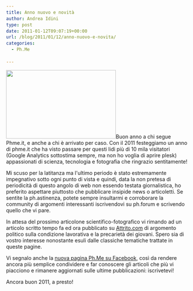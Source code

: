 ```yaml
---
title: Anno nuovo e novità
author: Andrea Idini
type: post
date: 2011-01-12T09:07:19+00:00
url: /blog/2011/01/12/anno-nuovo-e-novita/
categories:
  - Ph.Me

---
```

<a href="/wp-content/uploads/2011/01/Card.jpg" rel="lightbox[1027]"><img class="size-medium wp-image-1032 alignright" title="Card" src="/wp-content/uploads/2011/01/Card-300x187.jpg" alt="" width="300" height="187" srcset="http://www.phme.it/wp-content/uploads/2011/01/Card-300x187.jpg 300w, http://www.phme.it/wp-content/uploads/2011/01/Card.jpg 500w" sizes="(max-width: 300px) 100vw, 300px" /></a>Buon anno a chi segue Phme.it, e anche a chi è arrivato per caso. Con il 2011 festeggiamo un anno di phme.it che ha visto passare per questi lidi più di 10 mila visitatori (Google Analytics sottostima sempre, ma non ho voglia di aprire plesk) appassionati di scienza, tecnologia e fotografia che ringrazio sentitamente!

Mi scuso per la latitanza ma l'ultimo periodo è stato estremamente impegnativo sotto ogni punto di vista e quindi, data la non pretesa di periodicità di questo angolo di web non essendo testata giornalistica, ho preferito aspettare piuttosto che pubblicare insipide news o articoletti. Se sentite la ph.astinenza, potete sempre insultarmi e corroborare la community di argomenti interessanti iscrivendovi su ph.forum e scrivendo quello che vi pare.

In attesa del prossimo articolone scientifico-fotografico vi rimando ad un articolo scritto tempo fa ed ora pubblicato su [Attrito.com][1] di argomento politico sulla condizione lavorativa e la precarietà dei giovani. Spero sia di vostro interesse nonostante esuli dalle classiche tematiche trattate in queste pagine.

Vi segnalo anche la [nuova pagina Ph.Me su Facebook][2], così da rendere ancora più semplice condividere e far conoscere gli articoli che più vi piacciono e rimanere aggiornati sulle ultime pubblicazioni: iscrivetevi!

Ancora buon 2011, a presto!

 [1]: http://attritoweb.blogspot.com/2011/01/il-periodo-sembra-grigio-inviatoci-da.html
 [2]: http://www.facebook.com/home.php?ref=home#!/pages/PhMe/142446032470971